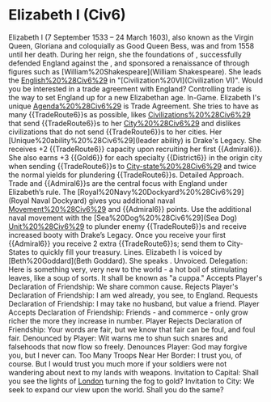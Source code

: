 # Elizabeth I (Civ6)

Elizabeth I (7 September 1533 – 24 March 1603), also known as the Virgin Queen, Gloriana and coloquially as Good Queen Bess, was and from 1558 until her death. During her reign, she the foundations of , successfully defended England against the , and sponsored a renaissance of through figures such as [William%20Shakespeare](William Shakespeare). She leads the [English%20%28Civ6%29](English) in "[Civilization%20VI](Civilization VI)".
Would you be interested in a trade agreement with England? Controlling trade is the way to set England up for a new Elizabethan age.
In-Game.
Elizabeth I's unique [Agenda%20%28Civ6%29](agenda) is Trade Agreement. She tries to have as many {{TradeRoute6}}s as possible, likes [Civilizations%20%28Civ6%29](civilizations) that send {{TradeRoute6}}s to her [City%20%28Civ6%29](cities) and dislikes civilizations that do not send {{TradeRoute6}}s to her cities.
Her [Unique%20ability%20%28Civ6%29](leader ability) is Drake's Legacy. She receives +2 {{TradeRoute6}} capacity upon recruiting her first {{Admiral6}}. She also earns +3 {{Gold6}} for each specialty {{District6}} in the origin city when sending {{TradeRoute6}}s to [City-state%20%28Civ6%29](city-states) and twice the normal yields for plundering {{TradeRoute6}}s.
Detailed Approach.
Trade and {{Admiral6}}s are the central focus with England under Elizabeth’s rule. The [Royal%20Navy%20Dockyard%20%28Civ6%29](Royal Naval Dockyard) gives you additional naval [Movement%20%28Civ6%29](movement) and {{Admiral6}} points. Use the additional naval movement with the [Sea%20Dog%20%28Civ6%29](Sea Dog) [Unit%20%28Civ6%29](unit) to plunder enemy {{TradeRoute6}}s and receive increased booty with Drake’s Legacy. Once you receive your first {{Admiral6}} you receive 2 extra {{TradeRoute6}}s; send them to City-States to quickly fill your treasury.
Lines.
Elizabeth I is voiced by [Beth%20Goddard](Beth Goddard). She speaks .
Unvoiced.
Delegation: Here is something very, very new to the world - a hot boil of stimulating leaves, like a soup of sorts. It shall be known as "a cuppa."
Accepts Player's Declaration of Friendship: We share common cause.
Rejects Player's Declaration of Friendship: I am wed already, you see, to England.
Requests Declaration of Friendship: I may take no husband, but value a friend.
Player Accepts Declaration of Friendship: Friends - and commerce - only grow richer the more they increase in number.
Player Rejects Declaration of Friendship: Your words are fair, but we know that fair can be foul, and foul fair.
Denounced by Player: Wit warns me to shun such snares and falsehoods that now flow so freely.
Denounces Player: God may forgive you, but I never can.
Too Many Troops Near Her Border: I trust you, of course. But I would trust you much more if your soldiers were not wandering about next to my lands with weapons.
Invitation to Capital: Shall you see the lights of [London](London) turning the fog to gold?
Invitation to City: We seek to expand our view upon the world. Shall you do the same?